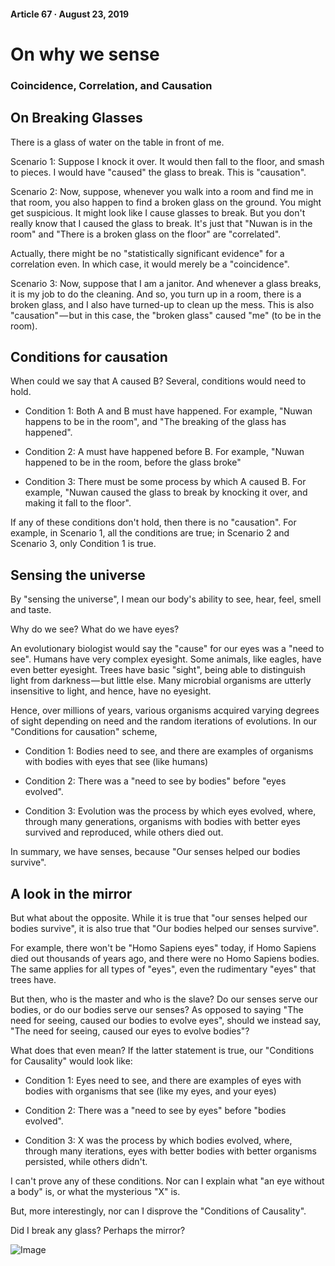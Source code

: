 #### Article 67 · August 23, 2019

# On why we sense

### Coincidence, Correlation, and Causation

## On Breaking Glasses

There is a glass of water on the table in front of me.

Scenario 1: Suppose I knock it over. It would then fall to the floor, and smash to pieces. I would have "caused" the glass to break. This is "causation".

Scenario 2: Now, suppose, whenever you walk into a room and find me in that room, you also happen to find a broken glass on the ground. You might get suspicious. It might look like I cause glasses to break. But you don't really know that I caused the glass to break. It's just that "Nuwan is in the room" and "There is a broken glass on the floor" are "correlated".

Actually, there might be no "statistically significant evidence" for a correlation even. In which case, it would merely be a "coincidence".

Scenario 3: Now, suppose that I am a janitor. And whenever a glass breaks, it is my job to do the cleaning. And so, you turn up in a room, there is a broken glass, and I also have turned-up to clean up the mess. This is also "causation" — but in this case, the "broken glass" caused "me" (to be in the room).

## Conditions for causation

When could we say that A caused B? Several, conditions would need to hold.

* Condition 1: Both A and B must have happened. For example, "Nuwan happens to be in the room", and "The breaking of the glass has happened".

* Condition 2: A must have happened before B. For example, "Nuwan happened to be in the room, before the glass broke"

* Condition 3: There must be some process by which A caused B. For example, "Nuwan caused the glass to break by knocking it over, and making it fall to the floor".

If any of these conditions don't hold, then there is no "causation". For example, in Scenario 1, all the conditions are true; in Scenario 2 and Scenario 3, only Condition 1 is true.

## Sensing the universe

By "sensing the universe", I mean our body's ability to see, hear, feel, smell and taste.

Why do we see? What do we have eyes?

An evolutionary biologist would say the "cause" for our eyes was a "need to see". Humans have very complex eyesight. Some animals, like eagles, have even better eyesight. Trees have basic "sight", being able to distinguish light from darkness — but little else. Many microbial organisms are utterly insensitive to light, and hence, have no eyesight.

Hence, over millions of years, various organisms acquired varying degrees of sight depending on need and the random iterations of evolutions. In our "Conditions for causation" scheme,

* Condition 1: Bodies need to see, and there are examples of organisms with bodies with eyes that see (like humans)

* Condition 2: There was a "need to see by bodies" before "eyes evolved".

* Condition 3: Evolution was the process by which eyes evolved, where, through many generations, organisms with bodies with better eyes survived and reproduced, while others died out.

In summary, we have senses, because "Our senses helped our bodies survive".

## A look in the mirror

But what about the opposite. While it is true that "our senses helped our bodies survive", it is also true that "Our bodies helped our senses survive".

For example, there won't be "Homo Sapiens eyes" today, if Homo Sapiens died out thousands of years ago, and there were no Homo Sapiens bodies. The same applies for all types of "eyes", even the rudimentary "eyes" that trees have.

But then, who is the master and who is the slave? Do our senses serve our bodies, or do our bodies serve our senses? As opposed to saying "The need for seeing, caused our bodies to evolve eyes", should we instead say, "The need for seeing, caused our eyes to evolve bodies"?

What does that even mean? If the latter statement is true, our "Conditions for Causality" would look like:

* Condition 1: Eyes need to see, and there are examples of eyes with bodies with organisms that see (like my eyes, and your eyes)

* Condition 2: There was a "need to see by eyes" before "bodies evolved".

* Condition 3: X was the process by which bodies evolved, where, through many iterations, eyes with better bodies with better organisms persisted, while others didn't.

I can't prove any of these conditions. Nor can I explain what "an eye without a body" is, or what the mysterious "X" is.

But, more interestingly, nor can I disprove the "Conditions of Causality".

Did I break any glass? Perhaps the mirror?

![Image](https://cdn-images-1.medium.com/max/800/1*TOa7YFUlJgnvsnXUnH89MA.png)